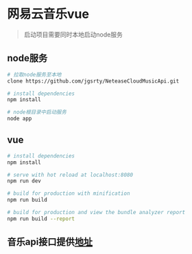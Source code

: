 # 网易云音乐vue

> 启动项目需要同时本地启动node服务

## node服务

``` bash
# 拉取node服务至本地
clone https://github.com/jgsrty/NeteaseCloudMusicApi.git

# install dependencies
npm install

# node根目录中启动服务
node app
```

## vue

``` bash
# install dependencies
npm install

# serve with hot reload at localhost:8080
npm run dev

# build for production with minification
npm run build

# build for production and view the bundle analyzer report
npm run build --report
```

## 音乐api接口提供[地址](https://binaryify.github.io/NeteaseCloudMusicApi/#/)
